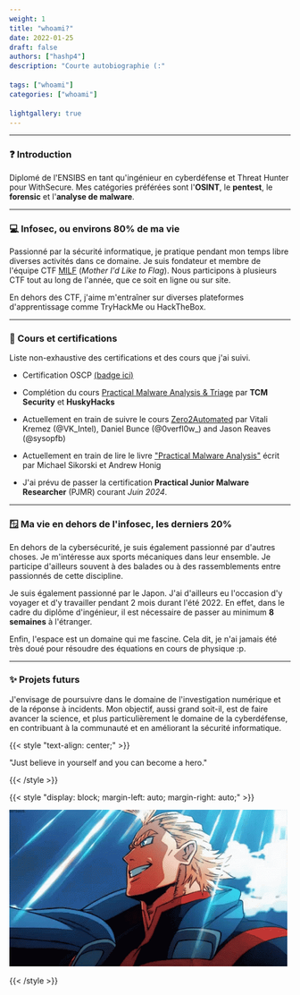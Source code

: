 ```yaml
---
weight: 1
title: "whoami?"
date: 2022-01-25
draft: false
authors: ["hashp4"]
description: "Courte autobiographie (:"

tags: ["whoami"]
categories: ["whoami"]

lightgallery: true
---
```


---

### ❓ Introduction
Diplomé de l'ENSIBS en tant qu'ingénieur en cyberdéfense et Threat Hunter pour WithSecure. Mes catégories préférées sont l'**OSINT**, le **pentest**, le **forensic** et l'**analyse de malware**.

---

### 💻 Infosec, ou environs 80% de ma vie
Passionné par la sécurité informatique, je pratique pendant mon temps libre diverses activités dans ce domaine. Je suis fondateur et membre de l'équipe CTF [MILF](https://milfctf.com/) (*Mother I'd Like to Flag*). Nous participons à plusieurs CTF tout au long de l'année, que ce soit en ligne ou sur site. 

En dehors des CTF, j'aime m'entraîner sur diverses plateformes d'apprentissage comme TryHackMe ou HackTheBox.

---

### 🏅 Cours et certifications
Liste non-exhaustive des certifications et des cours que j'ai suivi.

- Certification OSCP [(badge ici)](https://www.credential.net/a54e0af8-07ca-48bb-96ff-f757913e1bb8#gs.39qnkb)
- Complétion du cours [Practical Malware Analysis & Triage](https://academy.tcm-sec.com/p/practical-malware-analysis-triage) par **TCM Security** et **HuskyHacks**

- Actuellement en train de suivre le cours [Zero2Automated](https://courses.zero2auto.com/) par Vitali Kremez (@VK_Intel), Daniel Bunce (@0verfl0w_) and Jason Reaves (@sysopfb)
- Actuellement en train de lire le livre ["Practical Malware Analysis"](https://www.amazon.com/Practical-Malware-Analysis-Hands-Dissecting/dp/1593272901) écrit par Michael Sikorski et Andrew Honig

- J'ai prévu de passer la certification **Practical Junior Malware Researcher** (PJMR) courant *Juin 2024*.

---

### 🪟 Ma vie en dehors de l'infosec, les derniers 20%
En dehors de la cybersécurité, je suis également passionné par d'autres choses. Je m'intéresse aux sports mécaniques dans leur ensemble. Je participe d'ailleurs souvent à des balades ou à des rassemblements entre passionnés de cette discipline. 

Je suis également passionné par le Japon. J'ai d'ailleurs eu l'occasion d'y voyager et d'y travailler pendant 2 mois durant l'été 2022. En effet, dans le cadre du diplôme d'ingénieur, il est nécessaire de passer au minimum **8 semaines** à l'étranger.

Enfin, l'espace est un domaine qui me fascine. Cela dit, je n'ai jamais été très doué pour résoudre des équations en cours de physique :p.

---

### ✨ Projets futurs
J'envisage de poursuivre dans le domaine de l'investigation numérique et de la réponse à incidents. Mon objectif, aussi grand soit-il, est de faire avancer la science, et plus particulièrement le domaine de la cyberdéfense, en contribuant à la communauté et en améliorant la sécurité informatique. 

{{< style "text-align: center;" >}}

"Just believe in yourself and you can become a hero."

{{< /style >}}

{{< style "display: block; margin-left: auto; margin-right: auto;" >}}

![](all-might.gif)

{{< /style >}}
